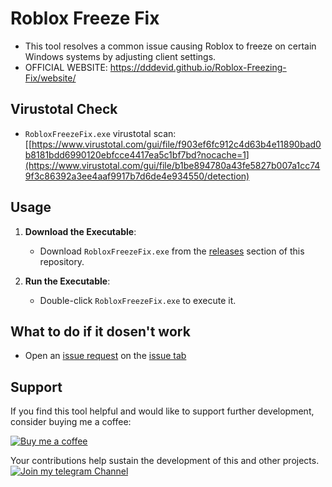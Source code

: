 # Roblox Freeze Fix

- This tool resolves a common issue causing Roblox to freeze on certain Windows systems by adjusting client settings.
- OFFICIAL WEBSITE: https://dddevid.github.io/Roblox-Freezing-Fix/website/

## Virustotal Check

- `RobloxFreezeFix.exe` virustotal scan: [[https://www.virustotal.com/gui/file/f903ef6fc912c4d63b4e11890bad0b8181bdd6990120ebfcce4417ea5c1bf7bd?nocache=1](https://www.virustotal.com/gui/file/b1be894780a43fe5827b007a1cc749f3c86392a3ee4aaf9917b7d6de4e934550/detection)

## Usage

1. **Download the Executable**:
   - Download `RobloxFreezeFix.exe` from the [releases]([https://github.com/dddevid/Roblox-Freezing-Fix/releases](https://github.com/dddevid/Roblox-Freezing-Fix/releases/tag/v2.0.0-Final)) section of this repository.

2. **Run the Executable**:
   - Double-click `RobloxFreezeFix.exe` to execute it.

## What to do if it dosen't work

- Open an [issue request](https://github.com/dddevid/Roblox-Freezing-Fix/issues/new) on the [issue tab](https://github.com/dddevid/Roblox-Freezing-Fix/issues)

## Support

If you find this tool helpful and would like to support further development, consider buying me a coffee:

[![Buy me a coffee](https://cdn.buymeacoffee.com/buttons/v2/default-yellow.png)](https://buymeacoff.ee/devidd)

Your contributions help sustain the development of this and other projects.
[![Join my telegram Channel](https://besttelegramgroups.com/wp-content/uploads/2024/01/Best-Telegram-Channels-Link.png)](https://t.me/ddgupdate)
